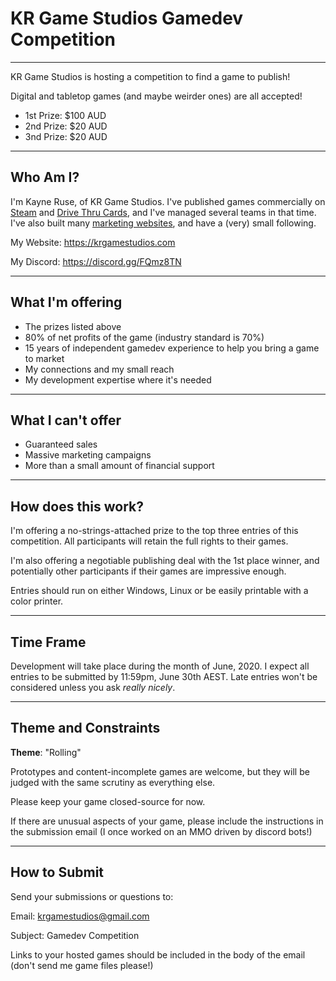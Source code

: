 # KR Game Studios Gamedev Competition

---

KR Game Studios is hosting a competition to find a game to publish!

Digital and tabletop games (and maybe weirder ones) are all accepted!

* 1st Prize: $100 AUD
* 2nd Prize: $20 AUD
* 3nd Prize: $20 AUD

---

## Who Am I?

I'm Kayne Ruse, of KR Game Studios. I've published games commercially on [Steam](https://store.steampowered.com/app/868880/Candy_Raid_The_Factory/) and [Drive Thru Cards](https://www.drivethrucards.com/product/305213/Potion-School), and I've managed several teams in that time. I've also built many [marketing websites](https://candyraid.com/), and have a (very) small following.

My Website: https://krgamestudios.com

My Discord: https://discord.gg/FQmz8TN

---

## What I'm offering

* The prizes listed above
* 80% of net profits of the game (industry standard is 70%)
* 15 years of independent gamedev experience to help you bring a game to market
* My connections and my small reach
* My development expertise where it's needed

---

## What I can't offer

* Guaranteed sales
* Massive marketing campaigns
* More than a small amount of financial support

---

## How does this work?

I'm offering a no-strings-attached prize to the top three entries of this competition. All participants will retain the full rights to their games.

I'm also offering a negotiable publishing deal with the 1st place winner, and potentially other participants if their games are impressive enough.

Entries should run on either Windows, Linux or be easily printable with a color printer.

---

## Time Frame

Development will take place during the month of June, 2020. I expect all entries to be submitted by 11:59pm, June 30th AEST. Late entries won't be considered unless you ask *really nicely*.

---

## Theme and Constraints

**Theme**: "Rolling"

Prototypes and content-incomplete games are welcome, but they will be judged with the same scrutiny as everything else.

Please keep your game closed-source for now.

If there are unusual aspects of your game, please include the instructions in the submission email (I once worked on an MMO driven by discord bots!)

---

## How to Submit

Send your submissions or questions to:

Email: krgamestudios@gmail.com

Subject: Gamedev Competition

Links to your hosted games should be included in the body of the email (don't send me game files please!)